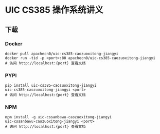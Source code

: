 # UIC CS385 操作系统讲义

## 下载

### Docker

```
docker pull apachecn0/uic-cs385-caozuoxitong-jiangyi
docker run -tid -p <port>:80 apachecn0/uic-cs385-caozuoxitong-jiangyi
# 访问 http://localhost:{port} 查看文档
```

### PYPI

```
pip install uic-cs385-caozuoxitong-jiangyi
uic-cs385-caozuoxitong-jiangyi <port>
# 访问 http://localhost:{port} 查看文档
```

### NPM

```
npm install -g uic-cssanbawu-caozuoxitong-jiangyi
uic-cssanbawu-caozuoxitong-jiangyi <port>
# 访问 http://localhost:{port} 查看文档
```